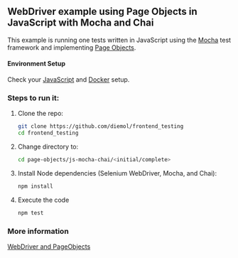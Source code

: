 ## WebDriver example using Page Objects in JavaScript with Mocha and Chai

This example is running one tests written in JavaScript using the [Mocha](https://mochajs.org/) test framework and
implementing [Page Objects](http://martinfowler.com/bliki/PageObject.html).

#### Environment Setup

Check your [JavaScript](https://github.com/diemol/frontend_testing#javascript) and [Docker](https://github.com/diemol/frontend_testing#docker) setup.

### Steps to run it:

1. Clone the repo:

    ```sh
    git clone https://github.com/diemol/frontend_testing
    cd frontend_testing
    ```
1. Change directory to:

    ```sh
    cd page-objects/js-mocha-chai/<initial/complete>
    ```
1. Install Node dependencies (Selenium WebDriver, Mocha, and Chai):

    ```sh
    npm install
    ```
1. Execute the code

	```sh
	npm test
	```

### More information

[WebDriver and PageObjects](https://watirmelon.com/2015/10/30/webdriverjs-mocha-part-3-page-objects/)

